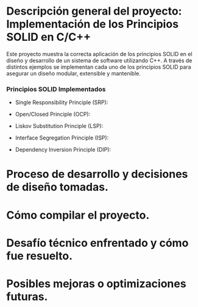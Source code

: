 # Descripción general del proyecto: Implementación de los Principios SOLID en C/C++

Este proyecto muestra la correcta aplicación de los principios SOLID en el diseño y desarrollo de un sistema de software utilizando C++. A través de distintos ejemplos se implementan cada uno de los principios SOLID para asegurar un diseño modular, extensible y mantenible.

### Principios SOLID Implementados

* Single Responsibility Principle (SRP):

* Open/Closed Principle (OCP):

* Liskov Substitution Principle (LSP):

* Interface Segregation Principle (ISP):

* Dependency Inversion Principle (DIP):

# Proceso de desarrollo y decisiones de diseño tomadas.

# Cómo compilar el proyecto.

# Desafío técnico enfrentado y cómo fue resuelto.

# Posibles mejoras o optimizaciones futuras.
